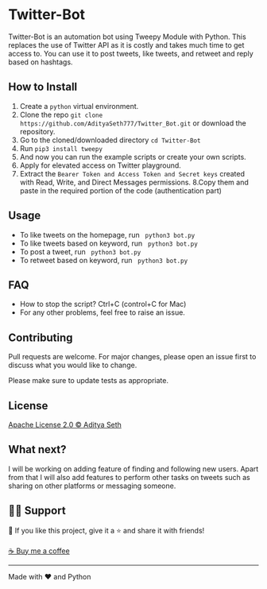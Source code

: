 # Twitter-Bot
<p align="left">

Twitter-Bot is an automation bot using Tweepy Module with Python. This replaces the use of Twitter API as it is costly and takes much time to get access to. You can use it to post tweets, like tweets, and retweet and reply based on hashtags.

## How to Install

1. Create a ```python``` virtual environment. 
2. Clone the repo ```git clone https://github.com/AdityaSeth777/Twitter_Bot.git``` or download the repository.
3. Go to the cloned/downloaded directory ``` cd Twitter-Bot ``` 
4. Run ``` pip3 install tweepy ```
5. And now you can run the example scripts or create your own scripts.  
6. Apply for elevated access on Twitter playground.
7. Extract the ```Bearer Token and Access Token and Secret keys``` created with Read, Write, and Direct Messages permissions.
8.Copy them and paste in the required portion of the code (authentication part)

## Usage
- To like tweets on the homepage, run ``` python3 bot.py```
- To like tweets based on keyword, run ``` python3 bot.py```
- To post a tweet, run ``` python3 bot.py```
- To retweet based on keyword, run ``` python3 bot.py```

## FAQ
- How to stop the script? Ctrl+C (control+C for Mac) 
- For any other problems, feel free to raise an issue.

## Contributing
Pull requests are welcome. For major changes, please open an issue first to discuss what you would like to change. 

Please make sure to update tests as appropriate.

## License
[Apache License 2.0 © Aditya Seth](https://github.com/AdityaSeth777/Twitter_GDG_CCD/blob/main/License)

## What next?
I will be working on adding feature of finding and following new users. Apart from that I will also add features to perform other tasks on tweets such as sharing on other platforms or messaging someone.

## 🙋‍♂️ Support

💙 If you like this project, give it a ⭐ and share it with friends!<br><br>
[☕ Buy me a coffee](https://www.buymeacoffee.com/adityaseth)

---

Made with ❤️ and Python <br><br>
